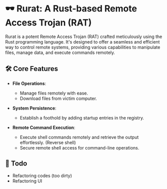 # 🕶️ Rurat: A Rust-based Remote Access Trojan (RAT) 

Rurat is a potent Remote Access Trojan (RAT) crafted meticulously using the Rust programming language. It's designed to offer a seamless and efficient way to control remote systems, providing various capabilities to manipulate files, manage data, and execute commands remotely.

## 🛠️ Core Features

- **File Operations**:
  - Manage files remotely with ease.
  - Download files from victim computer.

- **System Persistence**:
  - Establish a foothold by adding startup entries in the registry.

- **Remote Command Execution**:
  - Execute shell commands remotely and retrieve the output effortlessly. (Reverse shell)
  - Secure remote shell access for command-line operations.

## 🎇 Todo
- Refactoring codes (too dirty)
- Refactoring UI
